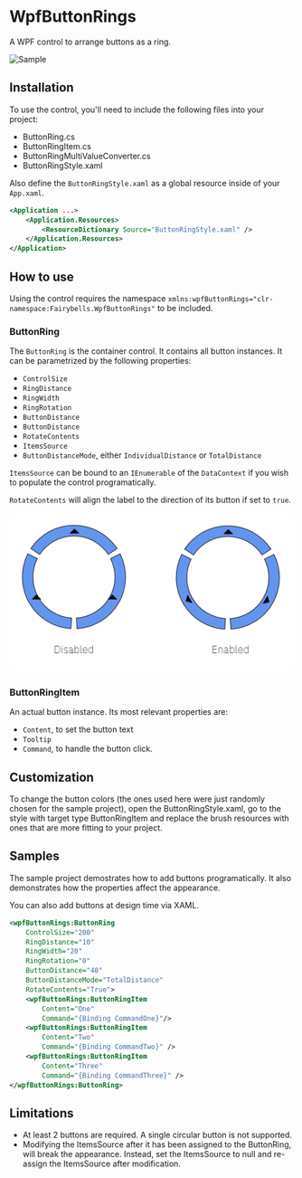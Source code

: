 # WpfButtonRings

A WPF control to arrange buttons as a ring.

![Sample](/img/sample.png)

## Installation

To use the control, you'll need to include the following files into your project:
* ButtonRing.cs
* ButtonRingItem.cs
* ButtonRingMultiValueConverter.cs
* ButtonRingStyle.xaml

Also define the `ButtonRingStyle.xaml` as a global resource inside of your `App.xaml`.
```xml
<Application ...>
    <Application.Resources>
        <ResourceDictionary Source="ButtonRingStyle.xaml" />
    </Application.Resources>
</Application>
```

## How to use

Using the control requires the namespace `xmlns:wpfButtonRings="clr-namespace:Fairybells.WpfButtonRings"` to be included.

### ButtonRing
The `ButtonRing` is the container control. It contains all button instances.
It can be parametrized by the following properties:

* `ControlSize`
* `RingDistance`
* `RingWidth`
* `RingRotation`
* `ButtonDistance`
* `ButtonDistance`
* `RotateContents`
* `ItemsSource`
* `ButtonDistanceMode`, either `IndividualDistance` or `TotalDistance`

`ItemsSource` can be bound to an `IEnumerable` of the `DataContext` if you wish to populate the control programatically.

`RotateContents` will align the label to the direction of its button if set to `true`.

![RotateContents](/img/rotation.png)

### ButtonRingItem
An actual button instance. Its most relevant properties are:

* `Content`, to set the button text
* `Tooltip`
* `Command`, to handle the button click.

## Customization
To change the button colors (the ones used here were just randomly chosen for the sample project),
open the ButtonRingStyle.xaml, go to the style with target type ButtonRingItem and replace the brush resources with ones
that are more fitting to your project.

## Samples

The sample project demostrates how to add buttons programatically. It also demonstrates how the properties affect the appearance.

You can also add buttons at design time via XAML.
```xml
<wpfButtonRings:ButtonRing
    ControlSize="200"
    RingDistance="10"
    RingWidth="20"
    RingRotation="0"
    ButtonDistance="40"
    ButtonDistanceMode="TotalDistance"
    RotateContents="True">
    <wpfButtonRings:ButtonRingItem
        Content="One"
        Command="{Binding CommandOne}"/>
    <wpfButtonRings:ButtonRingItem
        Content="Two"
        Command="{Binding CommandTwo}" />
    <wpfButtonRings:ButtonRingItem
        Content="Three"
        Command="{Binding CommandThree}" />
</wpfButtonRings:ButtonRing>
```

## Limitations

* At least 2 buttons are required. A single circular button is not supported.
* Modifying the ItemsSource after it has been assigned to the ButtonRing, will break the appearance. Instead, set the ItemsSource to null and re-assign the ItemsSource after modification.
